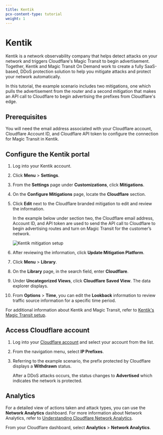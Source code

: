 ```yaml
---
title: Kentik
pcx-content-type: tutorial
weight: 1
---
```


# Kentik

Kentik is a network observability company that helps detect attacks on your network and triggers Cloudflare's Magic Transit to begin advertisement. Together, Kentik and Magic Transit On Demand work to create a fully SaaS-based, DDoS protection solution to help you mitigate attacks and protect your network automatically.

In this tutorial, the example scenario includes two mitigations, one which pulls the advertisement from the router and a second mitigation that makes an API call to Cloudflare to begin advertising the prefixes from Cloudflare's edge.

## Prerequisites

You will need the email address associated with your Cloudflare account, Cloudflare Account ID, and Cloudflare API token to configure the connection for Magic Transit in Kentik.

## Configure the Kentik portal

1. Log into your Kentik account.
2. Click **Menu** > **Settings**.
3. From the **Settings** page under **Customizations**, click **Mitigations**.
4. On the **Configure Mitigations** page, locate the **Cloudflare** section.
5. Click **Edit** next to the Cloudflare branded mitigation to edit and review the information.

    In the example below under section two, the Cloudflare email address, Account ID, and API token are used to send the API call to Cloudflare to begin advertising routes and turn on Magic Transit for the customer’s network.

    ![Kentik mitigation setup](/magic-transit/static/kentik-setup.png)
    
6. After reviewing the information, click **Update Mitigation Platform**.
7. Click **Menu** > **Library**.
8. On the **Library** page, in the search field, enter **Cloudflare**.
9. Under **Uncategorized Views**, click **Cloudflare Saved View**. The data explorer displays.
10. From **Options** > **Time**, you can edit the **Lookback** information to review traffic source information for a specific time period.

For additional information about Kentik and Magic Transit, refer to [Kentik's Magic Transit setup](https://kb.kentik.com/v3/Gc10.htm#Gc10-Cloudflare_MT_Setup).

## Access Cloudflare account

1. Log into your [Cloudflare account](https://dash.cloudflare.com) and select your account from the list.
2. From the navigation menu, select **IP Prefixes**.
3. Referring to the example scenario, the prefix protected by Cloudflare displays a **Withdrawn** status.

    After a DDoS attacks occurs, the status changes to **Advertised** which indicates the network is protected.

## Analytics

For a detailed view of actions taken and attack types, you can use the **Network Analytics** dashboard. For more information about Network Analytics, refer to [Understanding Cloudflare Network Analytics](https://support.cloudflare.com/hc/articles/360038696631-Understanding-Cloudflare-Network-Analytics).

From your Cloudflare dashboard, select **Analytics** > **Network Analytics**.

